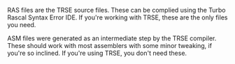RAS files are the TRSE source files.  These can be complied using the Turbo Rascal Syntax Error IDE.  If you're working with TRSE, these are the only files you need.

ASM files were generated as an intermediate step by the TRSE compiler.  These should work with most assemblers with some minor tweaking, if you're so inclined. If you're using TRSE, you don't need these.
